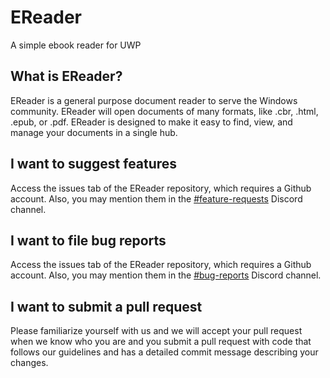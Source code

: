 # EReader
A simple ebook reader for UWP

## What is EReader?

EReader is a general purpose document reader to serve the Windows community. EReader will open documents of many formats, like .cbr, .html, .epub, or .pdf. EReader is designed to make it easy to find, view, and manage your documents in a single hub.

## I want to suggest features

Access the issues tab of the EReader repository, which requires a Github account. Also, you may mention them in the [#feature-requests](https://discord.gg/mJBXNd6) Discord channel.

## I want to file bug reports

Access the issues tab of the EReader repository, which requires a Github account. Also, you may mention them in the [#bug-reports](https://discord.gg/2u6Z27z) Discord channel.

## I want to submit a pull request

Please familiarize yourself with us and we will accept your pull request when we know who you are and you submit a pull request with code that follows our guidelines and has a detailed commit message describing your changes.
